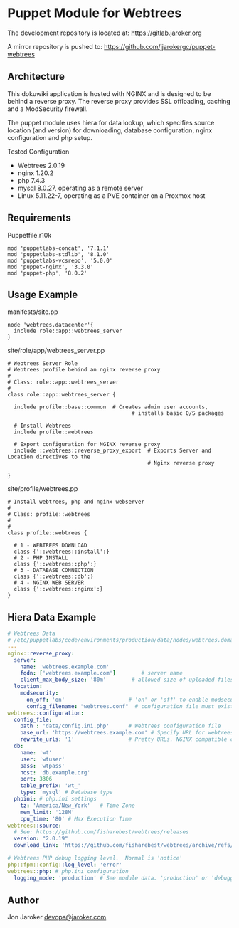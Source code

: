# Puppet Module for Webtrees

The development repository is located at: <https://gitlab.jaroker.org>

A mirror repository is pushed to: <https://github.com/jjarokergc/puppet-webtrees>

## Architecture

This dokuwiki application is hosted with NGINX and is designed to be behind a reverse proxy.  The reverse proxy provides SSL offloading, caching and a ModSecurity firewall.

The puppet module uses hiera for data lookup, which specifies source location (and version) for downloading, database configuration, nginx configuration and php setup.

 Tested Configuration

* Webtrees 2.0.19
* nginx 1.20.2
* php 7.4.3
* mysql 8.0.27, operating as a remote server
* Linux 5.11.22-7, operating as a PVE container on a Proxmox host

## Requirements

Puppetfile.r10k

``` puppet
mod 'puppetlabs-concat', '7.1.1'
mod 'puppetlabs-stdlib', '8.1.0'
mod 'puppetlabs-vcsrepo', '5.0.0'
mod 'puppet-nginx', '3.3.0'
mod 'puppet-php', '8.0.2'
```

## Usage Example

manifests/site.pp

``` puppet
node 'webtrees.datacenter'{                 
  include role::app::webtrees_server
}
```

site/role/app/webtrees_server.pp

``` puppet
# Webtrees Server Role
# Webtrees profile behind an nginx reverse proxy
#
# Class: role::app::webtrees_server
#
class role::app::webtrees_server {

  include profile::base::common  # Creates admin user accounts, 
                                       # installs basic O/S packages

  # Install Webtrees
  include profile::webtrees

  # Export configuration for NGINX reverse proxy
  include ::webtrees::reverse_proxy_export  # Exports Server and Location directives to the 
                                            # Nginx reverse proxy

}
```

site/profile/webtrees.pp

``` puppet
# Install webtrees, php and nginx webserver
#
# Class: profile::webtrees
#
#
class profile::webtrees {

  # 1 - WEBTREES DOWNLOAD
  class {'::webtrees::install':}
  # 2 - PHP INSTALL
  class {'::webtrees::php':}
  # 3 - DATABASE CONNECTION
  class {'::webtrees::db':}
  # 4 - NGINX WEB SERVER
  class {'::webtrees::nginx':}
}
```

## Hiera Data Example

``` yaml
# Webtrees Data
# /etc/puppetlabs/code/environments/production/data/nodes/webtrees.domain.yaml
---
nginx::reverse_proxy:
  server:
    name: 'webtrees.example.com'
    fqdn: ['webtrees.example.com']        # server name
    client_max_body_size: '80m'        # allowed size of uploaded files
  location:
    modsecurity:
      on_off: 'on'                    # 'on' or 'off' to enable modsecurity in ngnix
      config_filename: "webtrees.conf"  # configuration file must exist in /etc/nginx/modsec
webtrees::configuration:
  config_file:
    path : 'data/config.ini.php'      # Webtrees configuration file
    base_url: 'https://webtrees.example.com' # Specify URL for webtrees site
    rewrite_urls: '1'                 # Pretty URLs. NGINX compatible config required.
  db:
    name: 'wt'
    user: 'wtuser'
    pass: 'wtpass'
    host: 'db.example.org'
    port: 3306
    table_prefix: 'wt_'
    type: 'mysql' # Database type
  phpini: # php.ini settings
    tz: 'America/New_York'   # Time Zone
    mem_limit: '128M'
    cpu_time: '80' # Max Execution Time
webtrees::source: 
  # See: https://github.com/fisharebest/webtrees/releases
  version: "2.0.19"
  download_link: 'https://github.com/fisharebest/webtrees/archive/refs/tags'

# Webtrees PHP debug logging level.  Normal is 'notice'
php::fpm::config::log_level: 'error'
webtrees::php: # php.ini configuration
  logging_mode: 'production' # See module data. 'production' or 'debugging'
```

## Author

Jon Jaroker
devops@jaroker.com
